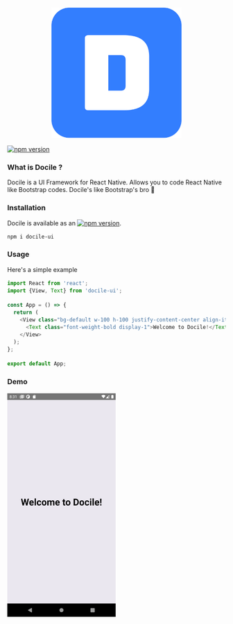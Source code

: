 <p align="center">
  <a href="#" target="_blank" rel="noopener noreferrer">
   <img src="./logo.jpg" alt="Docile" width="300" height="300">
  </a>
</p>

[![npm version](https://badge.fury.io/js/docile-ui.svg)](https://badge.fury.io/js/docile-ui)

### What is Docile ?

Docile is a UI Framework for React Native. Allows you to code React Native like Bootstrap codes. Docile's like Bootstrap's bro 🤙

### Installation

Docile is available as an [![npm version](https://badge.fury.io/js/docile-ui.svg)](https://badge.fury.io/js/docile-ui).

```bash
npm i docile-ui
```

### Usage

Here's a simple example

```js
import React from 'react';
import {View, Text} from 'docile-ui';

const App = () => {
  return (
    <View class="bg-default w-100 h-100 justify-content-center align-items-center">
      <Text class="font-weight-bold display-1">Welcome to Docile!</Text>
    </View>
  );
};

export default App;
```

### Demo

   <img src="./screenshot.png" alt="Docile" width="250">


